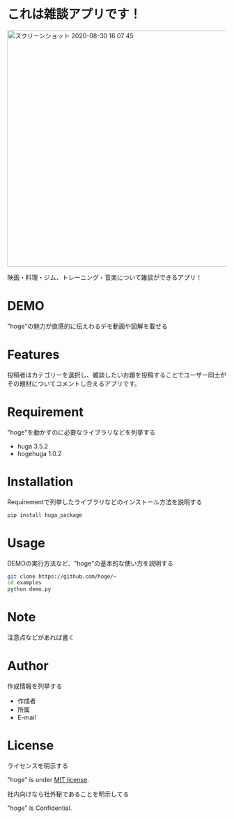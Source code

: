 # これは雑談アプリです！

<img width="543" alt="スクリーンショット 2020-08-30 16 07 45" src="https://user-images.githubusercontent.com/67324060/91653619-5e5c4a00-eadd-11ea-8559-ad0aedac33e1.png">

映画・料理・ジム、トレーニング・音楽について雑談ができるアプリ！
 
# DEMO
 
"hoge"の魅力が直感的に伝えわるデモ動画や図解を載せる
 
# Features
投稿者はカテゴリーを選択し、雑談したいお題を投稿することでユーザー同士がその題材についてコメントし合えるアプリです。
 
# Requirement
 
"hoge"を動かすのに必要なライブラリなどを列挙する
 
* huga 3.5.2
* hogehuga 1.0.2
 
# Installation
 
Requirementで列挙したライブラリなどのインストール方法を説明する
 
```bash
pip install huga_package
```
 
# Usage
 
DEMOの実行方法など、"hoge"の基本的な使い方を説明する
 
```bash
git clone https://github.com/hoge/~
cd examples
python demo.py
```
 
# Note
 
注意点などがあれば書く
 
# Author
 
作成情報を列挙する
 
* 作成者
* 所属
* E-mail
 
# License
ライセンスを明示する
 
"hoge" is under [MIT license](https://en.wikipedia.org/wiki/MIT_License).
 
社内向けなら社外秘であることを明示してる
 
"hoge" is Confidential.
